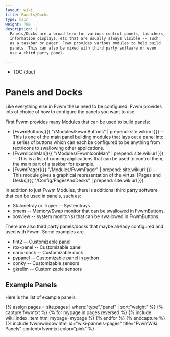 ```yaml
---
layout: wiki
title: Panels/Docks
type: main
weight: 700
description: |
  Panels/Docks are a broad term for various control panels, launchers,
  information displays, etc that are usually always visible -- such
  as a taskbar or pager. Fvwm provides various modules to help build
  panels. This can also be mixed with third party software or even
  use a third party panel.

---
```

* TOC
{:toc}

# Panels and Docks

Like everything else in Fvwm these need to be configured. Fvwm provides
lots of choice of how to configure the panels you want to use.

First Fvwm provides many Modules that can be used to build panels:
+ [FvwmButtons]({{ "/Modules/FvwmButtons" | prepend: site.wikiurl }})
  -- This is one of the main panel building modules that lays out
  a panel into a series of buttons which can each be configured to be
  anything from text/icons to swallowing other applications.
+ [FvwmIconMan]({{ "/Modules/FvwmIconMan" | prepend: site.wikiurl }})
  -- This is a list of running applications that can be used to control
  them, the main part of a taskbar for example.
+ [FvwmPager]({{ "/Modules/FvwmPager" | prepend: site.wikiurl }})
  -- This module gives a graphical representation of the virtual
  [Pages and Desks]({{ "/Config/PagesAndDesks" | prepend: site.wikiurl }}).

In addition to just Fvwm Modules, there is additional third party software
that can be used in panels, such as:
+ Stalonetray or Trayer -- Systemtrays
+ xmem -- Memory/Swap monitor that can be swallowed in FvwmButtons.
+ xosview -- system monitor(s) that can be swallowed in FvwmButtons.

There are also third party panels/docks that maybe already configured
and used with Fvwm. Some examples are
+ tint2 -- Customizable panel
+ rox-panel -- Customizable panel
+ cario-dock -- Customizable dock
+ pypanel -- Customizable panel in python
+ conky -- Customizable sensors
+ gkrellm -- Customizable sensors

## Example Panels

Here is the list of example panels:

{% assign pages = site.pages | where:"type","panel" | sort:"weight" %}
{% capture fvwmtxt %}
{% for mypage in pages reversed %}
  {% include wiki_index_item.html mypage=mypage %}
{% endfor %}
{% endcapture %}
{% include fvwmwindow.html id="wiki-pannels-pages"
title="FvwmWiki Panels" content=fvwmtxt
color="pink" %}

